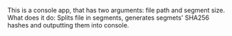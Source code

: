 This is a console app, that has two arguments: file path and segment size.
What does it do:
Splits file in segments, generates segmets' SHA256 hashes and outputting them into console.
